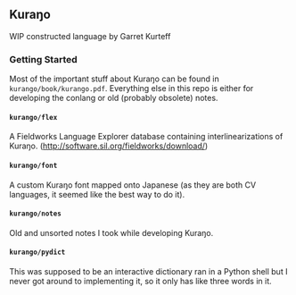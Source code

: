 ## Kuraŋo ##
WIP constructed language by Garret Kurteff

### Getting Started ###
Most of the important stuff about Kuraŋo can be found in `kurango/book/kurango.pdf`. Everything else in this repo is either for developing the conlang or old (probably obsolete) notes.

#### `kurango/flex` ####
A Fieldworks Language Explorer database containing interlinearizations of Kuraŋo. (http://software.sil.org/fieldworks/download/)

#### `kurango/font` ####
A custom Kuraŋo font mapped onto Japanese (as they are both CV languages, it seemed like the best way to do it).

#### `kurango/notes` ####
Old and unsorted notes I took while developing Kuraŋo.

#### `kurango/pydict` ####
This was supposed to be an interactive dictionary ran in a Python shell but I never got around to implementing it, so it only has like three words in it.

